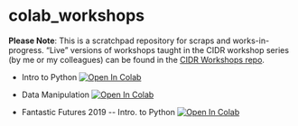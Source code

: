# colab_workshops

**Please Note**: This is a scratchpad repository for scraps and works-in-progress.  “Live” versions of workshops taught in the CIDR workshop series (by me or my colleagues) can be found in the [CIDR Workshops repo](https://github.com/sul-cidr/Workshops).

* Intro to Python [![Open In Colab](https://colab.research.google.com/assets/colab-badge.svg)](https://colab.research.google.com/github/simonwiles/colab_workshops/blob/master/intro_to_python.ipynb)
* Data Manipulation [![Open In Colab](https://colab.research.google.com/assets/colab-badge.svg)](https://colab.research.google.com/github/simonwiles/colab_workshops/blob/master/data_manipulation.ipynb)


* Fantastic Futures 2019 -- Intro. to Python [![Open In Colab](https://colab.research.google.com/assets/colab-badge.svg)](https://colab.research.google.com/github/simonwiles/colab_workshops/blob/master/FantasticFutures_IntroToPython/Fantastic%20Futures%20--%20Introduction%20to%20Python.ipynb)
